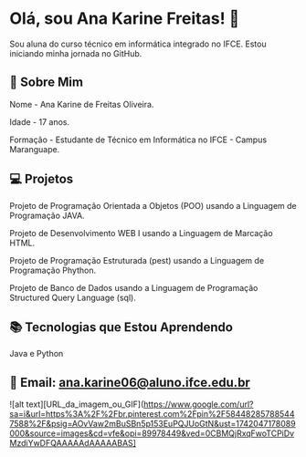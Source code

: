 # Olá, sou Ana Karine Freitas! 👋
Sou aluna do curso técnico em informática integrado no IFCE. Estou iniciando minha jornada no GitHub.
## 💬 Sobre Mim
Nome - Ana Karine de Freitas Oliveira.

Idade - 17 anos.

Formação - Estudante de Técnico em Informática no IFCE - Campus Maranguape.

## 💻 Projetos
Projeto de Programação Orientada a Objetos (POO) usando a Linguagem de Programação JAVA.

Projeto de Desenvolvimento WEB I usando a Linguagem de Marcação HTML.

Projeto de Programação Estruturada (pest) usando a Linguagem de Programação Phython.

Projeto de Banco de Dados usando a Linguagem de Programação Structured Query Language (sql).

## 📚 Tecnologias que Estou Aprendendo
Java e Python

## 📧 Email: ana.karine06@aluno.ifce.edu.br

![alt text][URL_da_imagem_ou_GIF](https://www.google.com/url?sa=i&url=https%3A%2F%2Fbr.pinterest.com%2Fpin%2F584482857885447588%2F&psig=AOvVaw2mBuSBn5p153EuPQJUoGtN&ust=1742047178089000&source=images&cd=vfe&opi=89978449&ved=0CBMQjRxqFwoTCPiDvMzdiYwDFQAAAAAdAAAAABAS]
